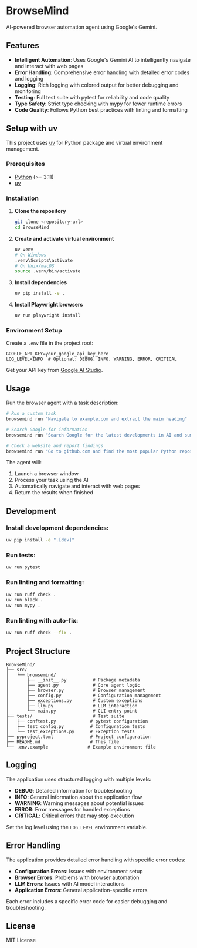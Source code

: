 # BrowseMind

AI-powered browser automation agent using Google's Gemini.

## Features

- **Intelligent Automation**: Uses Google's Gemini AI to intelligently navigate and interact with web pages
- **Error Handling**: Comprehensive error handling with detailed error codes and logging
- **Logging**: Rich logging with colored output for better debugging and monitoring
- **Testing**: Full test suite with pytest for reliability and code quality
- **Type Safety**: Strict type checking with mypy for fewer runtime errors
- **Code Quality**: Follows Python best practices with linting and formatting

## Setup with uv

This project uses [uv](https://github.com/astral-sh/uv) for Python package and virtual environment management.

### Prerequisites

- [Python](https://www.python.org/downloads/) (>= 3.11)
- [uv](https://github.com/astral-sh/uv#getting-started)

### Installation

1. **Clone the repository**
   ```bash
   git clone <repository-url>
   cd BrowseMind
   ```

2. **Create and activate virtual environment**
   ```bash
   uv venv
   # On Windows
   .venv\Scripts\activate
   # On Unix/macOS
   source .venv/bin/activate
   ```

3. **Install dependencies**
   ```bash
   uv pip install -e .
   ```

4. **Install Playwright browsers**
   ```bash
   uv run playwright install
   ```

### Environment Setup

Create a `.env` file in the project root:

```env
GOOGLE_API_KEY=your_google_api_key_here
LOG_LEVEL=INFO  # Optional: DEBUG, INFO, WARNING, ERROR, CRITICAL
```

Get your API key from [Google AI Studio](https://makersuite.google.com/app/apikey).

## Usage

Run the browser agent with a task description:

```bash
# Run a custom task
browsemind run "Navigate to example.com and extract the main heading"

# Search Google for information
browsemind run "Search Google for the latest developments in AI and summarize the results"

# Check a website and report findings
browsemind run "Go to github.com and find the most popular Python repository"
```

The agent will:
1. Launch a browser window
2. Process your task using the AI
3. Automatically navigate and interact with web pages
4. Return the results when finished

## Development

### Install development dependencies:

```bash
uv pip install -e ".[dev]"
```

### Run tests:

```bash
uv run pytest
```

### Run linting and formatting:

```bash
uv run ruff check .
uv run black .
uv run mypy .
```

### Run linting with auto-fix:

```bash
uv run ruff check --fix .
```

## Project Structure

```
BrowseMind/
├── src/
│   └── browsemind/
│       ├── __init__.py          # Package metadata
│       ├── agent.py             # Core agent logic
│       ├── browser.py           # Browser management
│       ├── config.py            # Configuration management
│       ├── exceptions.py        # Custom exceptions
│       ├── llm.py               # LLM interaction
│       └── main.py              # CLI entry point
├── tests/                       # Test suite
│   ├── conftest.py             # pytest configuration
│   ├── test_config.py          # Configuration tests
│   └── test_exceptions.py      # Exception tests
├── pyproject.toml              # Project configuration
├── README.md                   # This file
└── .env.example               # Example environment file
```

## Logging

The application uses structured logging with multiple levels:
- **DEBUG**: Detailed information for troubleshooting
- **INFO**: General information about the application flow
- **WARNING**: Warning messages about potential issues
- **ERROR**: Error messages for handled exceptions
- **CRITICAL**: Critical errors that may stop execution

Set the log level using the `LOG_LEVEL` environment variable.

## Error Handling

The application provides detailed error handling with specific error codes:
- **Configuration Errors**: Issues with environment setup
- **Browser Errors**: Problems with browser automation
- **LLM Errors**: Issues with AI model interactions
- **Application Errors**: General application-specific errors

Each error includes a specific error code for easier debugging and troubleshooting.

## License

MIT License